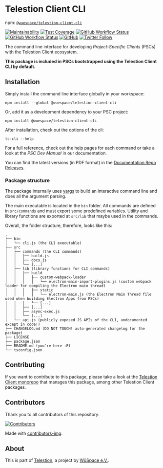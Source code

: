# Telestion Client CLI

npm: [`@wuespace/telestion-client-cli`](https://www.npmjs.com/package/@wuespace/telestion-client-cli)

[![Maintainability](https://api.codeclimate.com/v1/badges/97fadf70f54a759cfaa4/maintainability)](https://codeclimate.com/github/TelestionTeam/telestion-client/maintainability)
[![Test Coverage](https://api.codeclimate.com/v1/badges/97fadf70f54a759cfaa4/test_coverage)](https://codeclimate.com/github/TelestionTeam/telestion-client/test_coverage)
[![GitHub Workflow Status](https://img.shields.io/github/workflow/status/TelestionTeam/telestion-client/Test%20and%20Coverage?label=tests)](https://github.com/TelestionTeam/telestion-client/actions?query=workflow%3A%22Test+and+Coverage%22)
[![GitHub Workflow Status](https://img.shields.io/github/workflow/status/TelestionTeam/telestion-client/CI)](https://github.com/TelestionTeam/telestion-client/actions?query=workflow%3ACI)
[![GitHub](https://img.shields.io/github/license/TelestionTeam/telestion-client)](LICENSE)
[![Twitter Follow](https://img.shields.io/twitter/follow/wuespace?style=social)](https://twitter.com/wuespace)

The command line interface for developing _Project-Specific Clients_ (PSCs) with the Telestion Client ecosystem.

**This package is included in PSCs bootstrapped using the Telestion Client CLI by default.**

## Installation

Simply install the command line interface globally in your workspace:

```shell
npm install --global @wuespace/telestion-client-cli
```

Or, add it as a development dependency to your PSC project:

```shell
npm install @wuespace/telestion-client-cli
```

After installation, check out the options of the cli:

```shell
tc-cli --help
```

For a full reference, check out the help pages for each command or take a look at the _PSC Dev Manual_ in our documentation.

You can find the latest versions (in PDF format) in the [Documentation Repo Releases](https://github.com/TelestionTeam/telestion-docs/releases/latest).

### Package structure

The package internally uses [yargs](http://yargs.js.org/) to build an interactive command line
and does all the argument parsing.

The main executable is located in the `bin` folder.
All commands are defined in `src/commands` and must export some predefined variables.
Utility and library functions are exported at `src/lib` that maybe used in the commands.

Overall, the folder structure, therefore, looks like this:

```
.
├── bin
│   └── cli.js (the CLI executable)
├── src
│   ├── commands (the CLI commands)
│   │   ├── build.js
│   │   ├── docs.js
│   │   └── [...]
│   ├── lib (library functions for CLI commands)
│   │   ├── build
│   │   │   ├── custom-webpack-loader
│   │   │   │   └── electron-main-import-plugins.js (custom webpack loader for compiling the Electron main thread)
│   │   │   ├── static
│   │   │   │   └── electron-main.js (the Electron Main Thread file used when building Electron Apps from PSCs)
│   │   │   └── [...]
│   │   ├── [...]
│   │   ├── async-exec.js
│   │   └── [...]
│   └── api.js (publicly exposed JS APIs of the CLI, undocumented except in code!)
├── CHANGELOG.md (DO NOT TOUCH! auto-generated changelog for the package)
├── LICENSE
├── package.json
├── README.md (you're here :P)
└── tsconfig.json
```

## Contributing

If you want to contribute to this package, please take a look at the [Telestion Client monorepo](https://github.com/TelestionTeam/telestion-client/) that manages this package, among other Telestion Client packages.

## Contributors

Thank you to all contributors of this repository:

[![Contributors](https://contrib.rocks/image?repo=TelestionTeam/telestion-client)](https://github.com/TelestionTeam/telestion-client/graphs/contributors)

Made with [contributors-img](https://contrib.rocks).

## About

This is part of [Telestion](https://telestion.wuespace.de/), a project by [WüSpace e.V.](https://www.wuespace.de/).
